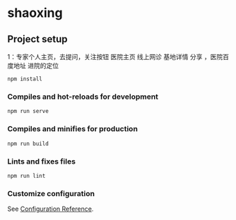 # shaoxing

## Project setup

1：专家个人主页，去提问，关注按钮
医院主页 线上网诊
基地详情 分享 ，医院百度地址
进院的定位

```
npm install
```

### Compiles and hot-reloads for development

```
npm run serve
```

### Compiles and minifies for production

```
npm run build
```

### Lints and fixes files

```
npm run lint
```

### Customize configuration

See [Configuration Reference](https://cli.vuejs.org/config/).
